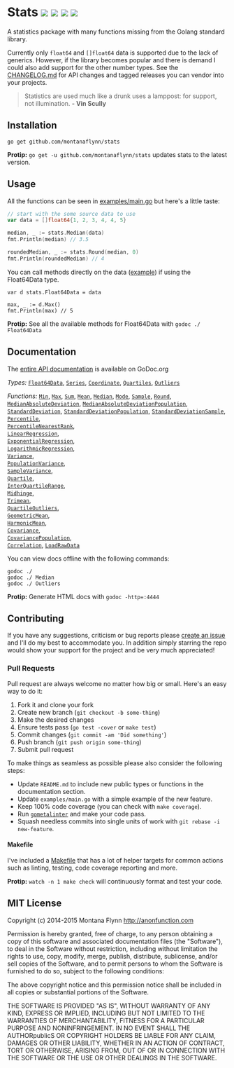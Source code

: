 # Stats [![][travis-svg]][travis-url] [![][coveralls-svg]][coveralls-url] [![][godoc-svg]][godoc-url] [![][license-svg]][license-url]

A statistics package with many functions missing from the Golang standard library.

Currently only `float64` and `[]float64` data is supported due to the lack of generics. However, if the library becomes popular and there is demand I could also add support for the other number types. See the [CHANGELOG.md](https://github.com/montanaflynn/stats/blob/master/CHANGELOG.md) for API changes and tagged releases you can vendor into your projects.

> Statistics are used much like a drunk uses a lamppost: for support, not illumination. **- Vin Scully**

## Installation

```
go get github.com/montanaflynn/stats
```

**Protip:** `go get -u github.com/montanaflynn/stats` updates stats to the latest version.

## Usage

All the functions can be seen in [examples/main.go](https://github.com/montanaflynn/stats/blob/master/examples/main.go) but here's a little taste:

```go
// start with the some source data to use
var data = []float64{1, 2, 3, 4, 4, 5}

median, _ := stats.Median(data)
fmt.Println(median) // 3.5

roundedMedian, _ := stats.Round(median, 0)
fmt.Println(roundedMedian) // 4
```

You can call methods directly on the data ([example](https://github.com/montanaflynn/stats/blob/master/examples/methods.go)) if using the Float64Data type.

```
var d stats.Float64Data = data

max, _ := d.Max()
fmt.Println(max) // 5
```

**Protip:** See all the available methods for Float64Data with `godoc ./ Float64Data`

## Documentation

The [entire API documentation](http://godoc.org/github.com/montanaflynn/stats) is available on GoDoc.org

_Types:_
[`Float64Data`](http://godoc.org/github.com/montanaflynn/stats#Float64Data), [`Series`](http://godoc.org/github.com/montanaflynn/stats#Series), [`Coordinate`](http://godoc.org/github.com/montanaflynn/stats#Coordinate), [`Quartiles`](http://godoc.org/github.com/montanaflynn/stats#Quartiles), [`Outliers`](http://godoc.org/github.com/montanaflynn/stats#Outliers)

_Functions:_
[`Min`](http://godoc.org/github.com/montanaflynn/stats#Min),
[`Max`](http://godoc.org/github.com/montanaflynn/stats#Max),
[`Sum`](http://godoc.org/github.com/montanaflynn/stats#Sum),
[`Mean`](http://godoc.org/github.com/montanaflynn/stats#Mean),
[`Median`](http://godoc.org/github.com/montanaflynn/stats#Median),
[`Mode`](http://godoc.org/github.com/montanaflynn/stats#Mode),
[`Sample`](http://godoc.org/github.com/montanaflynn/stats#Sample),
[`Round`](http://godoc.org/github.com/montanaflynn/stats#Round), [`MedianAbsoluteDeviation`](http://godoc.org/github.com/montanaflynn/stats#MedianAbsoluteDeviation), [`MedianAbsoluteDeviationPopulation`](http://godoc.org/github.com/montanaflynn/stats#MedianAbsoluteDeviationPopulation), [`StandardDeviation`](http://godoc.org/github.com/montanaflynn/stats#StandardDeviation), [`StandardDeviationPopulation`](http://godoc.org/github.com/montanaflynn/stats#StandardDeviationPopulation), [`StandardDeviationSample`](http://godoc.org/github.com/montanaflynn/stats#StandardDeviationSample), [`Percentile`](http://godoc.org/github.com/montanaflynn/stats#Percentile),   
[`PercentileNearestRank`](http://godoc.org/github.com/montanaflynn/stats#PercentileNearestRank),    
[`LinearRegression`](http://godoc.org/github.com/montanaflynn/stats#LinearRegression),    
[`ExponentialRegression`](http://godoc.org/github.com/montanaflynn/stats#ExponentialRegression),    
[`LogarithmicRegression`](http://godoc.org/github.com/montanaflynn/stats#LogarithmicRegression),    
[`Variance`](http://godoc.org/github.com/montanaflynn/stats#Variance),    
[`PopulationVariance`](http://godoc.org/github.com/montanaflynn/stats#PopulationVariance),    
[`SampleVariance`](http://godoc.org/github.com/montanaflynn/stats#SampleVariance),    
[`Quartile`](http://godoc.org/github.com/montanaflynn/stats#Quartile),    
[`InterQuartileRange`](http://godoc.org/github.com/montanaflynn/stats#InterQuartileRange),    
[`Midhinge`](http://godoc.org/github.com/montanaflynn/stats#Midhinge),    
[`Trimean`](http://godoc.org/github.com/montanaflynn/stats#Trimean),    
[`QuartileOutliers`](http://godoc.org/github.com/montanaflynn/stats#QuartileOutliers),    
[`GeometricMean`](http://godoc.org/github.com/montanaflynn/stats#GeometricMean),    
[`HarmonicMean`](http://godoc.org/github.com/montanaflynn/stats#HarmonicMean),    
[`Covariance`](http://godoc.org/github.com/montanaflynn/stats#Covariance),    
[`CovariancePopulation`](http://godoc.org/github.com/montanaflynn/stats#CovariancePopulation),    
[`Correlation`](http://godoc.org/github.com/montanaflynn/stats#Correlation),
[`LoadRawData`](http://godoc.org/github.com/montanaflynn/stats#LoadRawData)

You can view docs offline with the following commands:

```
godoc ./
godoc ./ Median
godoc ./ Outliers
```

**Protip:** Generate HTML docs with `godoc -http=:4444`

## Contributing

If you have any suggestions, criticism or bug reports please [create an issue](https://github.com/montanaflynn/stats/issues) and I'll do my best to accommodate you. In addition simply starring the repo would show your support for the project and be very much appreciated!

### Pull Requests

Pull request are always welcome no matter how big or small. Here's an easy way to do it:

1. Fork it and clone your fork
2. Create new branch (`git checkout -b some-thing`)
3. Make the desired changes
4. Ensure tests pass (`go test -cover` or `make test`)
5. Commit changes (`git commit -am 'Did something'`)
6. Push branch (`git push origin some-thing`)
7. Submit pull request

To make things as seamless as possible please also consider the following steps:

- Update `README.md` to include new public types or functions in the documentation section.
- Update `examples/main.go` with a simple example of the new feature.
- Keep 100% code coverage (you can check with `make coverage`).
- Run [`gometalinter`](https://github.com/alecthomas/gometalinter) and make your code pass.
- Squash needless commits into single units of work with `git rebase -i new-feature`.

#### Makefile

I've included a [Makefile](https://github.com/montanaflynn/stats/blob/master/Makefile) that has a lot of helper targets for common actions such as linting, testing, code coverage reporting and more.

**Protip:** `watch -n 1 make check` will continuously format and test your code.

## MIT License

Copyright (c) 2014-2015 Montana Flynn <http://anonfunction.com>

Permission is hereby granted, free of charge, to any person obtaining a copy of this software and associated documentation files (the "Software"), to deal in the Software without restriction, including without limitation the rights to use, copy, modify, merge, publish, distribute, sublicense, and/or sell copies of the Software, and to permit persons to whom the Software is furnished to do so, subject to the following conditions:

The above copyright notice and this permission notice shall be included in all copies or substantial portions of the Software.

THE SOFTWARE IS PROVIDED "AS IS", WITHOUT WARRANTY OF ANY KIND, EXPRESS OR IMPLIED, INCLUDING BUT NOT LIMITED TO THE WARRANTIES OF MERCHANTABILITY, FITNESS FOR A PARTICULAR PURPOSE AND NONINFRINGEMENT. IN NO EVENT SHALL THE AUTHORpublicS OR COPYRIGHT HOLDERS BE LIABLE FOR ANY CLAIM, DAMAGES OR OTHER LIABILITY, WHETHER IN AN ACTION OF CONTRACT, TORT OR OTHERWISE, ARISING FROM, OUT OF OR IN CONNECTION WITH THE SOFTWARE OR THE USE OR OTHER DEALINGS IN THE SOFTWARE.

[travis-url]: https://travis-ci.org/montanaflynn/stats
[travis-svg]: https://img.shields.io/travis/montanaflynn/stats.svg

[coveralls-url]: https://coveralls.io/r/montanaflynn/stats?branch=master
[coveralls-svg]: https://img.shields.io/coveralls/montanaflynn/stats.svg

[godoc-url]: https://godoc.org/github.com/montanaflynn/stats
[godoc-svg]: https://godoc.org/github.com/montanaflynn/stats?status.svg

[license-url]: https://github.com/montanaflynn/stats/blob/master/LICENSE
[license-svg]: https://img.shields.io/badge/license-MIT-blue.svg
